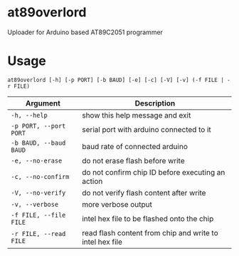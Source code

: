 # at89overlord
Uploader for Arduino based AT89C2051 programmer

# Usage
```
at89overlord [-h] [-p PORT] [-b BAUD] [-e] [-c] [-V] [-v] (-f FILE | -r FILE)
```

|        Argument         |                       Description                        |
|-------------------------|----------------------------------------------------------|
|  `-h, --help`           | show this help message and exit                          |
|  `-p PORT, --port PORT` | serial port with arduino connected to it                 |
|  `-b BAUD, --baud BAUD` | baud rate of connected arduino                           |
|  `-e, --no-erase`       | do not erase flash before write                          |
|  `-c, --no-confirm`     | do not confirm chip ID before executing an action        |
|  `-V, --no-verify`      | do not verify flash content after write                  |
|  `-v, --verbose`        | more verbose output                                      |
|  `-f FILE, --file FILE` | intel hex file to be flashed onto the chip               |
|  `-r FILE, --read FILE` | read flash content from chip and write to intel hex file |